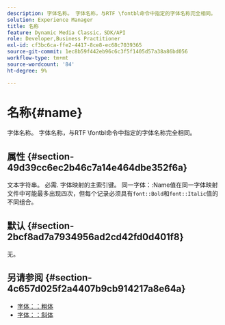 ```yaml
---
description: 字体名称。 字体名称，与RTF \fontbl命令中指定的字体名称完全相同。
solution: Experience Manager
title: 名称
feature: Dynamic Media Classic，SDK/API
role: Developer,Business Practitioner
exl-id: cf3bc6ca-ffe2-4417-8ce8-ec68c7039365
source-git-commit: 1ec8b59f442eb96c6c3f5f1405d57a38a86bd056
workflow-type: tm+mt
source-wordcount: '84'
ht-degree: 9%

---
```


# 名称{#name}

字体名称。 字体名称，与RTF \fontbl命令中指定的字体名称完全相同。

## 属性 {#section-49d39cc6ec2b46c7a14e464dbe352f6a}

文本字符串。 必需. 字体映射的主索引键。 同一字体：:Name值在同一字体映射文件中可能最多出现四次，但每个记录必须具有`font::Bold`和`font::Italic`值的不同组合。

## 默认 {#section-2bcf8ad7a7934956ad2cd42fd0d401f8}

无。

## 另请参阅 {#section-4c657d025f2a4407b9cb914217a8e64a}

* [字体：：粗体](r-bold-font.md#reference_F7B017EF67574A29ABFC3954AB64159C)
* [字体：：斜体](r-italic-font.md#reference_DC04A532B34A41AF81B0B9644ACFAAD6)
